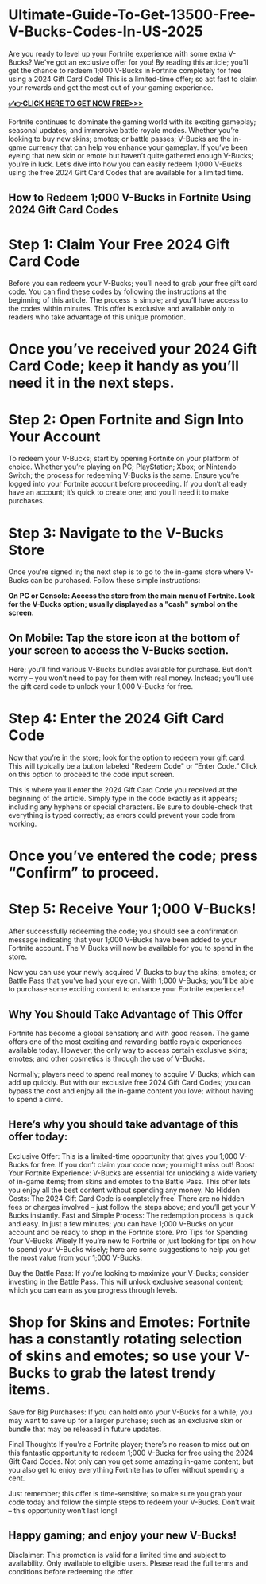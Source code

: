 # Ultimate-Guide-To-Get-13500-Free-V-Bucks-Codes-In-US-2025

Are you ready to level up your Fortnite experience with some extra V-Bucks? We’ve got an exclusive offer for you! By reading this article; you’ll get the chance to redeem 1;000 V-Bucks in Fortnite completely for free using a 2024 Gift Card Code! This is a limited-time offer; so act fast to claim your rewards and get the most out of your gaming experience.

**[✅👉CLICK HERE TO GET NOW FREE>>>](https://cafeoffer.xyz/fortnite/)**

Fortnite continues to dominate the gaming world with its exciting gameplay; seasonal updates; and immersive battle royale modes. Whether you’re looking to buy new skins; emotes; or battle passes; V-Bucks are the in-game currency that can help you enhance your gameplay. If you’ve been eyeing that new skin or emote but haven’t quite gathered enough V-Bucks; you’re in luck. Let’s dive into how you can easily redeem 1;000 V-Bucks using the free 2024 Gift Card Codes that are available for a limited time.

## How to Redeem 1;000 V-Bucks in Fortnite Using 2024 Gift Card Codes
# Step 1: Claim Your Free 2024 Gift Card Code
Before you can redeem your V-Bucks; you’ll need to grab your free gift card code. You can find these codes by following the instructions at the beginning of this article. The process is simple; and you’ll have access to the codes within minutes. This offer is exclusive and available only to readers who take advantage of this unique promotion.

# Once you’ve received your 2024 Gift Card Code; keep it handy as you’ll need it in the next steps.

# Step 2: Open Fortnite and Sign Into Your Account
To redeem your V-Bucks; start by opening Fortnite on your platform of choice. Whether you’re playing on PC; PlayStation; Xbox; or Nintendo Switch; the process for redeeming V-Bucks is the same. Ensure you’re logged into your Fortnite account before proceeding. If you don’t already have an account; it’s quick to create one; and you’ll need it to make purchases.

# Step 3: Navigate to the V-Bucks Store
Once you're signed in; the next step is to go to the in-game store where V-Bucks can be purchased. Follow these simple instructions:

**On PC or Console: Access the store from the main menu of Fortnite. Look for the V-Bucks option; usually displayed as a "cash" symbol on the screen.**

## On Mobile: Tap the store icon at the bottom of your screen to access the V-Bucks section.

Here; you’ll find various V-Bucks bundles available for purchase. But don’t worry – you won’t need to pay for them with real money. Instead; you’ll use the gift card code to unlock your 1;000 V-Bucks for free.

# Step 4: Enter the 2024 Gift Card Code
Now that you’re in the store; look for the option to redeem your gift card. This will typically be a button labeled "Redeem Code" or “Enter Code.” Click on this option to proceed to the code input screen.

This is where you’ll enter the 2024 Gift Card Code you received at the beginning of the article. Simply type in the code exactly as it appears; including any hyphens or special characters. Be sure to double-check that everything is typed correctly; as errors could prevent your code from working.

# Once you’ve entered the code; press “Confirm” to proceed.

# Step 5: Receive Your 1;000 V-Bucks!
After successfully redeeming the code; you should see a confirmation message indicating that your 1;000 V-Bucks have been added to your Fortnite account. The V-Bucks will now be available for you to spend in the store.

Now you can use your newly acquired V-Bucks to buy the skins; emotes; or Battle Pass that you’ve had your eye on. With 1;000 V-Bucks; you’ll be able to purchase some exciting content to enhance your Fortnite experience!

## Why You Should Take Advantage of This Offer
Fortnite has become a global sensation; and with good reason. The game offers one of the most exciting and rewarding battle royale experiences available today. However; the only way to access certain exclusive skins; emotes; and other cosmetics is through the use of V-Bucks.

Normally; players need to spend real money to acquire V-Bucks; which can add up quickly. But with our exclusive free 2024 Gift Card Codes; you can bypass the cost and enjoy all the in-game content you love; without having to spend a dime.

## Here’s why you should take advantage of this offer today:

Exclusive Offer: This is a limited-time opportunity that gives you 1;000 V-Bucks for free. If you don’t claim your code now; you might miss out!
Boost Your Fortnite Experience: V-Bucks are essential for unlocking a wide variety of in-game items; from skins and emotes to the Battle Pass. This offer lets you enjoy all the best content without spending any money.
No Hidden Costs: The 2024 Gift Card Code is completely free. There are no hidden fees or charges involved – just follow the steps above; and you’ll get your V-Bucks instantly.
Fast and Simple Process: The redemption process is quick and easy. In just a few minutes; you can have 1;000 V-Bucks on your account and be ready to shop in the Fortnite store.
Pro Tips for Spending Your V-Bucks Wisely
If you’re new to Fortnite or just looking for tips on how to spend your V-Bucks wisely; here are some suggestions to help you get the most value from your 1;000 V-Bucks:

Buy the Battle Pass: If you’re looking to maximize your V-Bucks; consider investing in the Battle Pass. This will unlock exclusive seasonal content; which you can earn as you progress through levels.

# Shop for Skins and Emotes: Fortnite has a constantly rotating selection of skins and emotes; so use your V-Bucks to grab the latest trendy items.

Save for Big Purchases: If you can hold onto your V-Bucks for a while; you may want to save up for a larger purchase; such as an exclusive skin or bundle that may be released in future updates.

Final Thoughts
If you're a Fortnite player; there’s no reason to miss out on this fantastic opportunity to redeem 1;000 V-Bucks for free using the 2024 Gift Card Codes. Not only can you get some amazing in-game content; but you also get to enjoy everything Fortnite has to offer without spending a cent.

Just remember; this offer is time-sensitive; so make sure you grab your code today and follow the simple steps to redeem your V-Bucks. Don’t wait – this opportunity won’t last long!

## Happy gaming; and enjoy your new V-Bucks!

Disclaimer: This promotion is valid for a limited time and subject to availability. Only available to eligible users. Please read the full terms and conditions before redeeming the offer.
